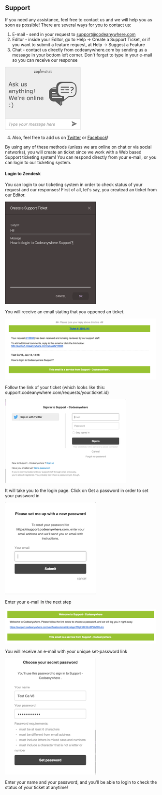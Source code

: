 ## Support

If you need any assistance, feel free to contact us and we will help you as soon as possible! 
There are several ways for you to contact us:
  1. E-mail - send in your request to [support@codeanywhere.com](mailto:support@codeanywhere.com)
  2. Editor - inside your Editor, go to Help -> Create a Support Ticket, or if you want to submit a feature request, at Help -> Suggest a Feature
  3. Chat - contact us directly from codeanywhere.com by sending us a message in your bottom left corner. Don't forget to type in your e-mail so you can receive our response
  
  <img src="images/support-chat.png" width="250" height="auto">

  4. Also, feel free to add us on [Twitter](https://twitter.com/Codeanywhere) or [Facebook](https://www.facebook.com/Codeanywhere/)!

  
By using any of these methods (unless we are online on chat or via social networks), you will create an ticket since we work with a Web based Support ticketing system! You can respond directly from your e-mail, or you can login to our ticketing system.

#### Login to Zendesk

You can login to our ticketing system in order to check status of your request and our responses! 
First of all, let's say, you createad an ticket from our Editor.

<img src="images/support1.png" width="300" height="auto">

You will receive an email stating that you oppened an ticket.

<img src="images/support2.png" width="500" height="auto">

Follow the link of your ticket (which looks like this: support.codeanywhere.com/requests/your.ticket.id)

<img src="images/support3.png" width="400" height="auto">

It will take you to the login page. Click on Get a password in order to set your password in

<img src="images/support4.png" width="300" height="auto">

Enter your e-mail in the next step

<img src="images/support5.png" width="500" height="auto">

You will receive an e-mail with your unique set-password link

<img src="images/support6.png" width="300" height="auto">

Enter your name and your password, and you'll be able to login to check the status of your ticket at anytime! 